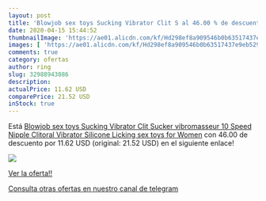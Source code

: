 ```yaml
---
layout: post
title: 'Blowjob sex toys Sucking Vibrator Clit S al 46.00 % de descuento'
date: 2020-04-15 15:44:52
thumbnailImage: 'https://ae01.alicdn.com/kf/Hd298ef8a909546b0b63517437e9eb529k/Blowjob-sex-toys-Sucking-Vibrator-Clit-Sucker-vibromasseur-10-Speed-Nipple-Clitoral-Vibrator-Silicone-Licking-sex.jpg_350x350._SL200_.jpg'
images: [ 'https://ae01.alicdn.com/kf/Hd298ef8a909546b0b63517437e9eb529k/Blowjob-sex-toys-Sucking-Vibrator-Clit-Sucker-vibromasseur-10-Speed-Nipple-Clitoral-Vibrator-Silicone-Licking-sex.jpg_350x350._SL200_.jpg' ]
comments: true
category: ofertas
author: ring
slug: 32988943086
description:
actualPrice: 11.62 USD
comparePrice: 21.52 USD
inStock: true
---
```


Está [Blowjob sex toys Sucking Vibrator Clit Sucker vibromasseur 10 Speed Nipple Clitoral Vibrator Silicone Licking sex toys for Women](https://www.amazon.com/dp/32988943086/?tag=redken08-20) con 46.00 de descuento por 11.62 USD (original: 21.52 USD) en el siguiente enlace!

[![](https://ae01.alicdn.com/kf/Hd298ef8a909546b0b63517437e9eb529k/Blowjob-sex-toys-Sucking-Vibrator-Clit-Sucker-vibromasseur-10-Speed-Nipple-Clitoral-Vibrator-Silicone-Licking-sex.jpg_350x350._SL200_.jpg)](https://www.amazon.com/dp/32988943086/?tag=redken08-20)

[Ver la oferta!!](https://www.amazon.com/dp/32988943086/?tag=redken08-20)

[Consulta otras ofertas en nuestro canal de telegram](https://t.me/s/ofertas25)
